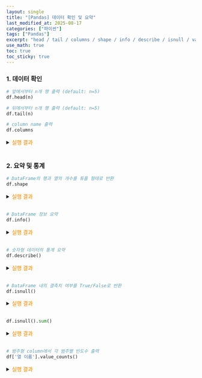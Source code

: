 ```yaml
---
layout: single
title: "[Pandas] 데이터 확인 및 요약"
last_modified_at: 2025-08-17
categories: ["파이썬"]
tags: ["Pandas"]
excerpt: "head / tail / columns / shape / info / describe / isnull / value_counts"
use_math: true
toc: true
toc_sticky: true
---
```


### 1. 데이터 확인

```python
# 앞에서부터 n개 행 출력 (default: n=5)
df.head(n)

# 뒤에서부터 n개 행 출력 (default: n=5)
df.tail(n)
```

```python
# column name 출력
df.columns
```

<details>
<summary><font color='#F28500'>실행 결과</font></summary>
<div markdown="1">

```
Index(['date', 'city', 'avg_temp_c', 'rainfall_mm', 'humidity', 'weather_category'],
      dtype='object')
```

</div>
</details>
<br>

### 2. 요약 및 통계

```python
# DataFrame의 행과 열의 개수를 튜플 형태로 반환
df.shape
```

<details>
<summary><font color='#F28500'>실행 결과</font></summary>
<div markdown="1">

```
(27, 6)
```

</div>
</details>
<br>

```python
# DataFrame 정보 요약
df.info()
```

<details>
<summary><font color='#F28500'>실행 결과</font></summary>
<div markdown="1">

```
<class 'pandas.core.frame.DataFrame'>
RangeIndex: 27 entries, 0 to 26
Data columns (total 6 columns):
 #   Column            Non-Null Count  Dtype  
---  ------            --------------  -----  
 0   date              27 non-null     object 
 1   city              26 non-null     object 
 2   avg_temp_c        25 non-null     float64
 3   rainfall_mm       26 non-null     float64
 4   humidity          26 non-null     float64
 5   weather_category  26 non-null     object 
dtypes: float64(3), object(3)
memory usage: 1.4+ KB
```

- `RangeIndex`    : Index의 개수와 범위
- `Non-Null Count`: 각 column에서 결측치가 아닌 값의 개수
- `Dtype`         : 각 column의 데이터 타입

</div>
</details>
<br>

```python
# 숫자형 데이터의 통계 요약
df.describe()
```

<details>
<summary><font color='#F28500'>실행 결과</font></summary>
<div markdown="1">

```
       avg_temp_c  rainfall_mm   humidity
count   25.000000    26.000000  26.000000
mean    27.728000     6.780769  78.307692
std      1.071805     7.692231   6.442169
min     25.800000     0.000000  68.000000
25%     26.900000     0.575000  73.250000
50%     27.800000     3.800000  77.500000
75%     28.500000    11.625000  82.750000
max     29.500000    25.400000  90.000000
```

</div>
</details>
<br>

```python
# DataFrame 내의 결측치 여부를 True/False로 반환
df.isnull()
```

<details>
<summary><font color='#F28500'>실행 결과</font></summary>
<div markdown="1">

```
     date   city  avg_temp_c  rainfall_mm  humidity  weather_category
0   False  False       False        False     False             False
1   False  False       False        False     False             False
2   False  False       False        False     False             False
3   False  False       False        False     False             False
4   False  False       False        False     False             False
5   False  False       False        False     False             False
6   False  False       False        False     False             False
7   False  False       False        False     False             False
8   False  False       False        False     False             False
9   False  False       False        False     False             False
10  False  False       False        False     False             False
11  False  False       False        False     False             False
12  False  False       False        False     False             False
13  False  False       False        False     False             False
14  False  False       False        False     False             False
15  False  False       False        False     False             False
16  False  False       False        False     False             False
17  False  False       False        False     False             False
18  False  False       False        False     False             False
19  False  False       False        False     False             False
20  False  False       False        False     False             False
21  False  False        True        False     False             False
22  False  False       False         True     False             False
23  False  False       False        False      True             False
24  False  False       False        False     False              True
25  False   True       False        False     False             False
26  False  False        True        False     False             False
```

</div>
</details>
<br>

```python
df.isnull().sum()
```

<details>
<summary><font color='#F28500'>실행 결과</font></summary>
<div markdown="1">

```
date                0
city                1
avg_temp_c          2
rainfall_mm         1
humidity            1
weather_category    1
dtype: int64
```

</div>
</details>
<br>

```python
# 범주형 column에서 각 범주별 빈도수 출력
df['열 이름'].value_counts()
```

<details>
<summary><font color='#F28500'>실행 결과</font></summary>
<div markdown="1">

```
city
Seoul    10
Busan     9
Jeju      7
Name: count, dtype: int64
```

</div>
</details>
<br>